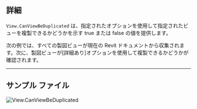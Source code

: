 ## 詳細
`View.CanViewBeDuplicated` は、指定されたオプションを使用して指定されたビューを複製できるかどうかを示す true または false の値を提供します。

次の例では、すべての製図ビューが現在の Revit ドキュメントから収集されます。次に、製図ビューが[詳細あり]オプションを使用して複製できるかどうかが確認されます。
___
## サンプル ファイル

![View.CanViewBeDuplicated](./Revit.Elements.Views.View.CanViewBeDuplicated_img.jpg)

